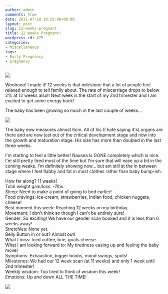 ```yaml
---
author: admin
comments: true
date: 2011-07-18 20:58:00+00:00
layout: post
slug: 12-weeks-pregnant
title: 12 Weeks Pregnant!
wordpress_id: 475
categories:
- Miscellaneous
tags:
- Early Pregnancy
- pregnancy
---
```


[![](http://farm7.static.flickr.com/6127/5951445859_b2a0fc4039_b.jpg)](http://farm7.static.flickr.com/6127/5951445859_b2a0fc4039_b.jpg)

  


Woohooo! I made it!  12 weeks is that milestone that a lot of people feel relaxed enough to tell family about.  The rate of miscarriage drops to below 2% at 12 weeks also!!  Next week is the start of my 2nd trimester and I am excited to get some energy back!

  


The baby has been growing so much in the last couple of weeks...

  


[![](http://www.babycentre.co.uk/i/fetal_development/week12/index.jpg)](http://www.babycentre.co.uk/i/fetal_development/week12/index.jpg)

The baby now measures almost 6cm.  All of his (I hate saying it's) organs are there and are now just out of the critical development stage and now into the growth and maturation stage.  His size has more than doubled in the last three weeks.

  


I'm starting to feel a little better!  Nausea is GONE completely which is nice.  I'm still pretty tired most of the time but I'm sure that will ease up a bit in the coming weeks.  I'm definitely showing now... but am still at the in between stage where I feel flabby and fat in most clothes rather than baby bump-ish.

  
How far along? 11 weeks!  
Total weight gain/loss: -7lbs.  
Sleep: Need to make a point of going to bed earlier!  
Food cravings: Ice-cream, strawberries, Indian food, chicken nuggets, cheese!  
Best moment this week: Reaching 12 weeks on my birthday.  
Movement: I don't think so though I can't be entirely sure!  
Gender: So exciting!  We have our gender scan booked and it is less than 6 weeks away!  
Stretchies: None yet.  
Belly Button in or out? Almost out!  
What I miss: Iced coffee, brie, goats cheese.  
What I am looking forward to: My tiredness easing up and feeling the baby move!  
Symptoms: Exhaustion, bigger boobs, mood swings, spots!  
Milestones: We had our 12 week scan (at 11 weeks) and only 1 week until 2nd trimester!  
Weekly wisdom: Too tired to think of wisdom this week!  
Emotions: Up and down ALL THE TIME!  


  


  


![](https://blogger.googleusercontent.com/tracker/251139911615938991-2721239788434983953?l=www.outmumbered.com)
